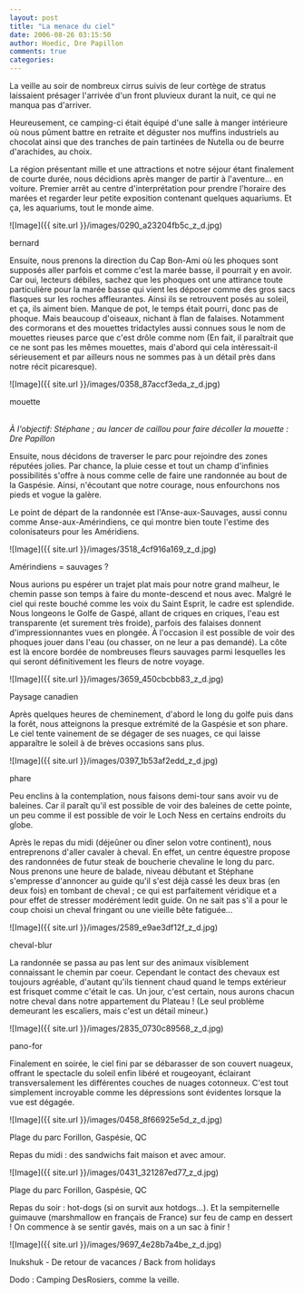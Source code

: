 ```yaml
---
layout: post
title: "La menace du ciel"
date: 2006-08-26 03:15:50
author: Hoedic, Dre Papillon
comments: true
categories: 
---
```



La veille au soir de nombreux cirrus suivis de leur cortège de stratus laissaient présager l'arrivée d'un front pluvieux durant la nuit, ce qui ne manqua pas d'arriver.

Heureusement, ce camping-ci était équipé d'une salle à manger intérieure où nous pûment battre en retraite et déguster nos muffins industriels au chocolat ainsi que des tranches de pain tartinées de Nutella ou de beurre d'arachides, au choix.

La région présentant mille et une attractions et notre séjour étant finalement de courte durée, nous décidions après manger de partir à l'aventure... en voiture. Premier arrêt au centre d'interprétation pour prendre l'horaire des marées et regarder leur petite exposition contenant quelques aquariums. Et ça, les aquariums, tout le monde aime.

![Image]({{ site.url }}/images/0290_a23204fb5c_z_d.jpg)
<div class="photoattrib">bernard</div>


Ensuite, nous prenons la direction du Cap Bon-Ami où les phoques sont supposés aller parfois et comme c'est la marée basse, il pourrait y en avoir. Car oui, lecteurs débiles, sachez que les phoques ont une attirance toute particulière pour la marée basse qui vient les déposer comme des gros sacs flasques sur les roches affleurantes. Ainsi ils se retrouvent posés au soleil, et ça, ils aiment bien. Manque de pot, le temps était pourri, donc pas de phoque. Mais beaucoup d'oiseaux, nichant à flan de falaises. Notamment des cormorans et des mouettes tridactyles aussi connues sous le nom de mouettes rieuses parce que c'est drôle comme nom (En fait, il paraîtrait que ce ne sont pas les mêmes mouettes, mais d'abord qui cela intéressait-il sérieusement et par ailleurs nous ne sommes pas à un détail près dans notre récit picaresque).

![Image]({{ site.url }}/images/0358_87accf3eda_z_d.jpg)
<div class="photoattrib">mouette</div>

<br/>*À l'objectif: Stéphane ; au lancer de caillou pour faire décoller la mouette : Dre Papillon*


Ensuite, nous décidons de traverser le parc pour rejoindre des zones réputées jolies. Par chance, la pluie cesse et tout un champ d'infinies possibilités s'offre à nous comme celle de faire une randonnée au bout de la Gaspésie. Ainsi, n'écoutant que notre courage, nous enfourchons nos pieds et vogue la galère.

Le point de départ de la randonnée est l'Anse-aux-Sauvages, aussi connu comme Anse-aux-Amérindiens, ce qui montre bien toute l'estime des colonisateurs pour les Améridiens.

![Image]({{ site.url }}/images/3518_4cf916a169_z_d.jpg)
<div class="photoattrib">Amérindiens = sauvages ?</div>


Nous aurions pu espérer un trajet plat mais pour notre grand malheur, le chemin passe son temps à faire du monte-descend et nous avec. Malgré le ciel qui reste bouché comme les voix du Saint Esprit, le cadre est splendide. Nous longeons le Golfe de Gaspé, allant de criques en criques, l'eau est transparente (et surement très froide), parfois des falaises donnent d'impressionnantes vues en plongée. À l'occasion il est possible de voir des phoques jouer dans l'eau (ou chasser, on ne leur a pas demandé). La côte est là encore bordée de nombreuses fleurs sauvages parmi lesquelles les  qui seront définitivement les fleurs de notre voyage.


![Image]({{ site.url }}/images/3659_450cbcbb83_z_d.jpg)
<div class="photoattrib">Paysage canadien</div>



Après quelques heures de cheminement, d'abord le long du golfe puis dans la forêt, nous atteignons la presque extrémité de la Gaspésie et son phare. Le ciel tente vainement de se dégager de ses nuages, ce qui laisse apparaître le soleil à de brèves occasions sans plus.


![Image]({{ site.url }}/images/0397_1b53af2edd_z_d.jpg)
<div class="photoattrib">phare</div>



Peu enclins à la contemplation, nous faisons demi-tour sans avoir vu de baleines. Car il paraît qu'il est possible de voir des baleines de cette pointe, un peu comme il est possible de voir le Loch Ness en certains endroits du globe.

Après le repas du midi (déjeûner ou dîner selon votre continent), nous entreprenons d'aller cavaler à cheval. En effet, un centre équestre propose des randonnées de futur steak de boucherie chevaline le long du parc. Nous prenons une heure de balade, niveau débutant et Stéphane s'empresse d'annoncer au guide qu'il s'est déjà cassé les deux bras (en deux fois) en tombant de cheval ; ce qui est parfaitement véridique et a pour effet de stresser modérément ledit guide.  On ne sait pas s'il a pour le coup choisi un cheval fringant ou une vieille bête fatiguée...


![Image]({{ site.url }}/images/2589_e9ae3df12f_z_d.jpg)
<div class="photoattrib">cheval-blur</div>



La randonnée se passa au pas lent sur des animaux visiblement connaissant le chemin par coeur. Cependant le contact des chevaux est toujours agréable, d'autant qu'ils tiennent chaud quand le temps extérieur est frisquet comme c'était le cas. Un jour, c'est certain, nous aurons chacun notre cheval dans notre appartement du Plateau ! (Le seul problème demeurant les escaliers, mais c'est un détail mineur.)


![Image]({{ site.url }}/images/2835_0730c89568_z_d.jpg)
<div class="photoattrib">pano-for</div>



Finalement en soirée, le ciel fini par se débarasser de son couvert nuageux, offrant le spectacle du soleil enfin libéré et rougeoyant, éclairant transversalement les différentes couches de nuages cotonneux. C'est tout simplement incroyable comme les dépressions sont évidentes lorsque la vue est dégagée.


![Image]({{ site.url }}/images/0458_8f66925e5d_z_d.jpg)
<div class="photoattrib">Plage du parc Forillon, Gaspésie, QC</div>


Repas du midi : des sandwichs fait maison et avec amour.


![Image]({{ site.url }}/images/0431_321287ed77_z_d.jpg)
<div class="photoattrib">Plage du parc Forillon, Gaspésie, QC</div>


Repas du soir : hot-dogs (si on survit aux hotdogs...).  Et la sempiternelle guimauve (marshmallow en français de France) sur feu de camp en dessert !  On commence à se sentir gavés, mais on a un sac à finir !


![Image]({{ site.url }}/images/9697_4e28b7a4be_z_d.jpg)
<div class="photoattrib">Inukshuk - De retour de vacances / Back from holidays</div>



Dodo : Camping DesRosiers, comme la veille.